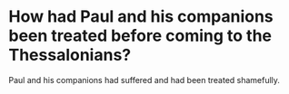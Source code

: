# How had Paul and his companions been treated before coming to the Thessalonians?

Paul and his companions had suffered and had been treated shamefully.

